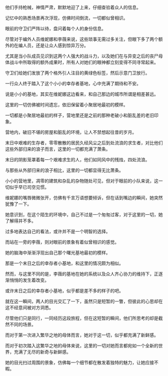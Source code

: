 他们手持枪械，神情严肃，默默地迎了上来，仔细查验着众人的信息。

记忆中的熟悉场景再次浮现，仿佛时间倒流，一切都似曾相识。

眼前的守卫们严阵以待，盘问着每个人的身份信息。

尽管对于编外人员维妮娜和李薇来说，这些琐事无需过多关注，但眼下多了两个额外的在编人员，还是让众人感到惊异万分。

尤其是当小队成员见识到这两个人强大的战斗力，以及她们在与异变之后的丧尸母体战斗中所取得的额外成果时，所有人对她们的眼神都立刻变得不同寻常起来。

守卫们给她们发放了两个格外引人注目的黄绿色标签，然后示意门卫放行。

一行众人终于踏入了这个小小的幸存者基地，心中充满了期待和不安。

说是小小的基地，其实在维妮娜这边看来，和自己那边的城市所谓是相差甚远。

这里的一切仿佛被时间遗忘，依旧保留着小聚居地最初的模样。

一切都是小聚居地最初的样子，营地里还是之前的那种老破小和脏乱差的老旧印象。

营地内，破旧不堪的房屋和脏乱的环境，让人不禁想起往昔的岁月。

末日中艰难的生存者，零零散散的居民久经风尘之后到处流浪的求生者，对比他们这些外部归来的浪子而言，这里的一切都充满了萧条。

末日的阴影笼罩着每一个艰难求生的人，他们如同风中的残烛，四处流浪。

与那些从外部归来的浪子相比，这里的一切都显得无比萧条。

小小的营地里，凋零的建筑和杂乱的杂物随处可见，但对于眼前的小队来说，这一切似乎早已司空见惯。

维妮娜的嘴唇微微张开，仿佛有千言万语想要倾诉，但在话到嘴边的瞬间，她突然犹豫了一下。

她意识到，在这个陌生的环境中，自己不过是一个匆匆过客，对于这里的一切，她了解得并不多。

过多地表达自己的看法，或许并不是一个明智的选择。

而站在一旁的李薇，则对眼前的景象有着似曾相识的感觉。

她的脑海中渐渐浮现出自己那个曙光基地最初的模样。

那是一个末日之后的幸存者小基地，和这里的情况颇为相似。

然而，与这里不同的是，李薇的基地在她的系统以及众人齐心协力的维持下，正逐渐悄悄的发生着改变。

或许末日之后的幸存者小基地，似乎都是差不多的样子的吧。

就在这一瞬间，两人的目光交汇了一下，虽然只是短暂的一瞥，但彼此的心思却在这不经意间被对方洞悉。

尽管他们只是同行，一同经历这段旅程，但在这短暂的瞬间，他们所思考的却是截然不同的场景。

而对于第一次进入繁华之地的母体而言，她对于这一切，似乎都充满了新鲜感。

而对于初次踏入这繁华之地的母体来说，这里的一切对她而言都宛如一个全新的世界，充满了无尽的新奇与新鲜感。

她的目光扫过周围的景象，仿佛每一个细节都在散发着独特的魅力，让她应接不暇。


